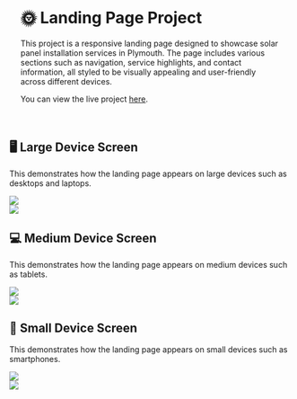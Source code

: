 <div style="max-width: 800px; margin: 0 auto; padding: 20px">
<h1>🌞 Landing Page Project</h1>
<p>
  This project is a responsive landing page designed to showcase solar
  panel installation services in Plymouth. The page includes various
  sections such as navigation, service highlights, and contact
  information, all styled to be visually appealing and user-friendly
  across different devices.
</p>
<p>
  You can view the live project <a href="https://ayaosamaramadan.github.io/landingpage/">here</a>.
</p>
</div>
<h2>🖥️ Large Device Screen</h2>
<p>
  This demonstrates how the landing page appears on large devices such as
  desktops and laptops.
</p>
<div>
<img
  src="https://github.com/user-attachments/assets/3321adcd-49a1-4603-8758-e57b0a683cdd"
/>
  </div>
  <div>
  <img
  src="https://github.com/user-attachments/assets/294486e0-72d6-4f2b-a614-1117991d37a3"
/>
</div>
<h2>💻 Medium Device Screen</h2>
<p>
  This demonstrates how the landing page appears on medium devices such as
  tablets.
</p>
<div>
<img
  src="https://github.com/user-attachments/assets/32db1f4a-1f0f-4004-9c19-38eb81dab9c7"
/>
</div>
<div>
  <img
  src="https://github.com/user-attachments/assets/cd0d35df-9f2a-451a-827b-0a0f4cfb689f"
/>
</div>
<h2>📱 Small Device Screen</h2>
  <p>
  This demonstrates how the landing page appears on small devices such as
  smartphones.
</p>
<div>
<img
  src="https://github.com/user-attachments/assets/3f3c161f-a4dc-43e0-b720-9a7be03c0167"
/>
</div>
<div>
  <img
  src="https://github.com/user-attachments/assets/fd1f20d9-6634-4e36-9f58-da2e372285da"
/>
</div>
